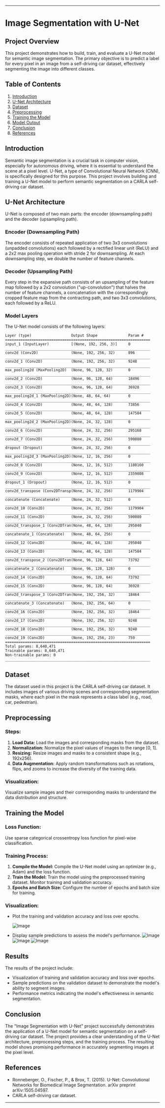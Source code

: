 
---

# Image Segmentation with U-Net

## Project Overview
This project demonstrates how to build, train, and evaluate a U-Net model for semantic image segmentation. The primary objective is to predict a label for every pixel in an image from a self-driving car dataset, effectively segmenting the image into different classes.

## Table of Contents
1. [Introduction](#introduction)
2. [U-Net Architecture](#u-net-architecture)
3. [Dataset](#dataset)
4. [Preprocessing](#preprocessing)
5. [Training the Model](#training-the-model)
6. [Model Output](#model-output)
7. [Conclusion](#conclusion)
8. [References](#references)

## Introduction
Semantic image segmentation is a crucial task in computer vision, especially for autonomous driving, where it is essential to understand the scene at a pixel level. U-Net, a type of Convolutional Neural Network (CNN), is specifically designed for this purpose. This project involves building and training a U-Net model to perform semantic segmentation on a CARLA self-driving car dataset.

## U-Net Architecture
U-Net is composed of two main parts: the encoder (downsampling path) and the decoder (upsampling path).

### Encoder (Downsampling Path)
The encoder consists of repeated application of two 3x3 convolutions (unpadded convolutions) each followed by a rectified linear unit (ReLU) and a 2x2 max pooling operation with stride 2 for downsampling. At each downsampling step, we double the number of feature channels.

### Decoder (Upsampling Path)
Every step in the expansive path consists of an upsampling of the feature map followed by a 2x2 convolution ("up-convolution") that halves the number of feature channels, a concatenation with the correspondingly cropped feature map from the contracting path, and two 3x3 convolutions, each followed by a ReLU.

### Model Layers
The U-Net model consists of the following layers:
```
Layer (type)                  Output Shape              Param #   
==================================================================
input_1 (InputLayer)          [(None, 192, 256, 3)]     0         
__________________________________________________________________
conv2d (Conv2D)               (None, 192, 256, 32)      896       
__________________________________________________________________
conv2d_1 (Conv2D)             (None, 192, 256, 32)      9248      
__________________________________________________________________
max_pooling2d (MaxPooling2D)  (None, 96, 128, 32)       0         
__________________________________________________________________
conv2d_2 (Conv2D)             (None, 96, 128, 64)       18496     
__________________________________________________________________
conv2d_3 (Conv2D)             (None, 96, 128, 64)       36928     
__________________________________________________________________
max_pooling2d_1 (MaxPooling2D)(None, 48, 64, 64)        0         
__________________________________________________________________
conv2d_4 (Conv2D)             (None, 48, 64, 128)       73856     
__________________________________________________________________
conv2d_5 (Conv2D)             (None, 48, 64, 128)       147584    
__________________________________________________________________
max_pooling2d_2 (MaxPooling2D)(None, 24, 32, 128)       0         
__________________________________________________________________
conv2d_6 (Conv2D)             (None, 24, 32, 256)       295168    
__________________________________________________________________
conv2d_7 (Conv2D)             (None, 24, 32, 256)       590080    
__________________________________________________________________
dropout (Dropout)             (None, 24, 32, 256)       0         
__________________________________________________________________
max_pooling2d_3 (MaxPooling2D)(None, 12, 16, 256)       0         
__________________________________________________________________
conv2d_8 (Conv2D)             (None, 12, 16, 512)       1180160   
__________________________________________________________________
conv2d_9 (Conv2D)             (None, 12, 16, 512)       2359808   
__________________________________________________________________
dropout_1 (Dropout)           (None, 12, 16, 512)       0         
__________________________________________________________________
conv2d_transpose (Conv2DTransp(None, 24, 32, 256)       1179904   
__________________________________________________________________
concatenate (Concatenate)     (None, 24, 32, 512)       0         
__________________________________________________________________
conv2d_10 (Conv2D)            (None, 24, 32, 256)       1179904   
__________________________________________________________________
conv2d_11 (Conv2D)            (None, 24, 32, 256)       590080    
__________________________________________________________________
conv2d_transpose_1 (Conv2DTran(None, 48, 64, 128)       295040    
__________________________________________________________________
concatenate_1 (Concatenate)   (None, 48, 64, 256)       0         
__________________________________________________________________
conv2d_12 (Conv2D)            (None, 48, 64, 128)       295040    
__________________________________________________________________
conv2d_13 (Conv2D)            (None, 48, 64, 128)       147584    
__________________________________________________________________
conv2d_transpose_2 (Conv2DTran(None, 96, 128, 64)       73792     
__________________________________________________________________
concatenate_2 (Concatenate)   (None, 96, 128, 128)      0         
__________________________________________________________________
conv2d_14 (Conv2D)            (None, 96, 128, 64)       73792     
__________________________________________________________________
conv2d_15 (Conv2D)            (None, 96, 128, 64)       36928     
__________________________________________________________________
conv2d_transpose_3 (Conv2DTran(None, 192, 256, 32)      18464     
__________________________________________________________________
concatenate_3 (Concatenate)   (None, 192, 256, 64)      0         
__________________________________________________________________
conv2d_16 (Conv2D)            (None, 192, 256, 32)      18464     
__________________________________________________________________
conv2d_17 (Conv2D)            (None, 192, 256, 32)      9248      
__________________________________________________________________
conv2d_18 (Conv2D)            (None, 192, 256, 32)      9248      
__________________________________________________________________
conv2d_19 (Conv2D)            (None, 192, 256, 23)      759       
==================================================================
Total params: 8,640,471
Trainable params: 8,640,471
Non-trainable params: 0
__________________________________________________________________

```

## Dataset
The dataset used in this project is the CARLA self-driving car dataset. It includes images of various driving scenes and corresponding segmentation masks, where each pixel in the mask represents a class label (e.g., road, car, pedestrian).

## Preprocessing
### Steps:
1. **Load Data:** Load the images and corresponding masks from the dataset.
2. **Normalization:** Normalize the pixel values of images to the range [0, 1].
3. **Resizing:** Resize images and masks to a consistent shape (e.g., 192x256).
4. **Data Augmentation:** Apply random transformations such as rotations, flips, and zooms to increase the diversity of the training data.

### Visualization:
Visualize sample images and their corresponding masks to understand the data distribution and structure.

## Training the Model
### Loss Function:
Use sparse categorical crossentropy loss function for pixel-wise classification.

### Training Process:
1. **Compile the Model:** Compile the U-Net model using an optimizer (e.g., Adam) and the loss function.
2. **Train the Model:** Train the model using the preprocessed training dataset. Monitor training and validation accuracy.
3. **Epochs and Batch Size:** Configure the number of epochs and batch size for training.

### Visualization:
- Plot the training and validation accuracy and loss over epochs.

  ![Image](/results/accuracy.png)

- Display sample predictions to assess the model's performance.
  ![Image](/results/output.png)
  ![Image](/results/output1.png)
  ![Image](/results/output2.png)

## Results
The results of the project include:
- Visualization of training and validation accuracy and loss over epochs.
- Sample predictions on the validation dataset to demonstrate the model's ability to segment images.
- Performance metrics indicating the model's effectiveness in semantic segmentation.

## Conclusion
The "Image Segmentation with U-Net" project successfully demonstrates the application of a U-Net model for semantic segmentation on a self-driving car dataset. The project provides a clear understanding of the U-Net architecture, preprocessing steps, and the training process. The resulting model shows promising performance in accurately segmenting images at the pixel level.

## References
- Ronneberger, O., Fischer, P., & Brox, T. (2015). U-Net: Convolutional Networks for Biomedical Image Segmentation. arXiv preprint arXiv:1505.04597.
- CARLA self-driving car dataset.

---
